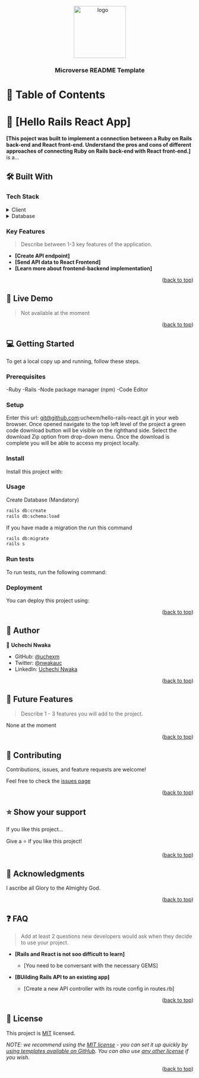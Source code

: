 <a name="readme-top"></a>

<div align="center">

  <img src="murple_logo.png" alt="logo" width="140"  height="auto" />
  <br/>

  <h3><b>Microverse README Template</b></h3>

</div>

# 📗 Table of Contents

# 📖 [Hello Rails React App] <a name="about-project"></a>


**[This poject was built to implement a connection between a Ruby on Rails back-end and React front-end.
Understand the pros and cons of different approaches of connecting Ruby on Rails back-end with React front-end.]** is a...

## 🛠 Built With <a name="built-with"></a>

### Tech Stack <a name="tech-stack"> 
</a>

<details>
  <summary>Client</summary>
  <ul>
    <li><a href="https://reactjs.org/">React.js</a></li>
    <li><a href="https://reactjs.org/">Ruby</a></li>
    <li><a href="https://reactjs.org/">Ruby on Rails</a></li>
    <li><a href="https://reactjs.org/">JavaScript</a></li>
  </ul>
</details>

<details>
<summary>Database</summary>
  <ul>
    <li><a href="https://www.postgresql.org/">PostgreSQL</a></li>
  </ul>
</details>

<!-- Features -->

### Key Features <a name="key-features"></a>

> Describe between 1-3 key features of the application.

- **[Create API endpoint]**
- **[Send API data to React Frontend]**
- **[Learn more about frontend-backend implementation]**

<p align="right">(<a href="#readme-top">back to top</a>)</p>

<!-- LIVE DEMO -->

## 🚀 Live Demo <a name="live-demo"></a>

> Not available at the moment

<p align="right">(<a href="#readme-top">back to top</a>)</p>

<!-- GETTING STARTED -->

## 💻 Getting Started <a name="getting-started"></a>


To get a local copy up and running, follow these steps.

### Prerequisites

  -Ruby
  -Rails
  -Node package manager (npm)
  -Code Editor
<!--
Example command:

```sh
 gem install rails
```
 -->

### Setup

Enter this url: git@github.com:uchexm/hello-rails-react.git in your web browser.
Once opened navigate to the top left level of the project a green code download button will be visible on the righthand side.
Select the download Zip option from drop-down menu.
Once the download is complete you will be able to access my project locally.
<!--
Example commands:

```bash
$ git clone git@github.com:uchexm/hello-rails-react.git
```
--->

### Install

Install this project with:

<!--
Example command:

  ```bash
- bundle install
- npm install
```
--->

### Usage

  Create Database (Mandatory)

```bash
rails db:create
rails db:schema:load
```

If you have made a migration the run this command

```bash
rails db:migrate
rails s
``` 
<!--
Example command:

```sh
  rails server
  yarn build --watch
```
--->

### Run tests

To run tests, run the following command:

<!--

 ```bash
rspec
```
--->

### Deployment

You can deploy this project using:

<!--
Example:

```sh
Heroku

```
 -->

<p align="right">(<a href="#readme-top">back to top</a>)</p>

<!-- AUTHORS -->

## 👥 Author <a name="authors"></a>

👤 **Uchechi Nwaka**

- GitHub: [@uchexm](https://github.com/uchexm)
- Twitter: [@nwakauc](https://twitter.com/nwakauc)
- LinkedIn: [Uchechi Nwaka](https://linkedin.com/in/uchechi-nwaka-79a21a75/)

<p align="right">(<a href="#readme-top">back to top</a>)</p>

<!-- FUTURE FEATURES -->

## 🔭 Future Features <a name="future-features"></a>

> Describe 1 - 3 features you will add to the project.

None at the moment

<p align="right">(<a href="#readme-top">back to top</a>)</p>

<!-- CONTRIBUTING -->

## 🤝 Contributing <a name="contributing"></a>

Contributions, issues, and feature requests are welcome!

Feel free to check the [issues page](https://github.com/uchexm/hello-rails-react/issues.)

<p align="right">(<a href="#readme-top">back to top</a>)</p>

<!-- SUPPORT -->

## ⭐️ Show your support <a name="support"></a>


If you like this project...

Give a ⭐️ if you like this project!

<p align="right">(<a href="#readme-top">back to top</a>)</p>

<!-- ACKNOWLEDGEMENTS -->

## 🙏 Acknowledgments <a name="acknowledgements"></a>

I ascribe all Glory to the Almighty God.

<p align="right">(<a href="#readme-top">back to top</a>)</p>

<!-- FAQ (optional) -->

## ❓ FAQ <a name="faq"></a>

> Add at least 2 questions new developers would ask when they decide to use your project.

- **[Rails and React is not soo difficult to learn]**

  - [You need to be conversant with the necessary GEMS]

- **[BUilding Rails API to an existing app]**

  - [Create a new API controller with its route config in routes.rb]

<p align="right">(<a href="#readme-top">back to top</a>)</p>

<!-- LICENSE -->

## 📝 License <a name="license"></a>

This project is [MIT](./LICENSE) licensed.

_NOTE: we recommend using the [MIT license](https://choosealicense.com/licenses/mit/) - you can set it up quickly by [using templates available on GitHub](https://docs.github.com/en/communities/setting-up-your-project-for-healthy-contributions/adding-a-license-to-a-repository). You can also use [any other license](https://choosealicense.com/licenses/) if you wish._

<p align="right">(<a href="#readme-top">back to top</a>)</p>